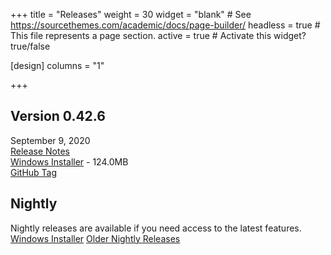 +++
title = "Releases"
weight = 30
widget = "blank"  # See https://sourcethemes.com/academic/docs/page-builder/
headless = true  # This file represents a page section.
active = true  # Activate this widget? true/false

[design]
columns = "1"

+++

<a name="releases"></a>

## Version 0.42.6
September 9, 2020<br>
[Release Notes](docs/releases/ver_0_42_6/)<br>
[Windows Installer](setup/BeefSetup_0_42_6.exe) - 124.0MB<br>
[GitHub Tag](https://github.com/beefytech/Beef/tree/0.42.6)

## Nightly
Nightly releases are available if you need access to the latest features.<br>
[Windows Installer](http://nightly.beeflang.org/BeefSetup.exe)
[Older Nightly Releases](http://nightly.beeflang.org/index.html)